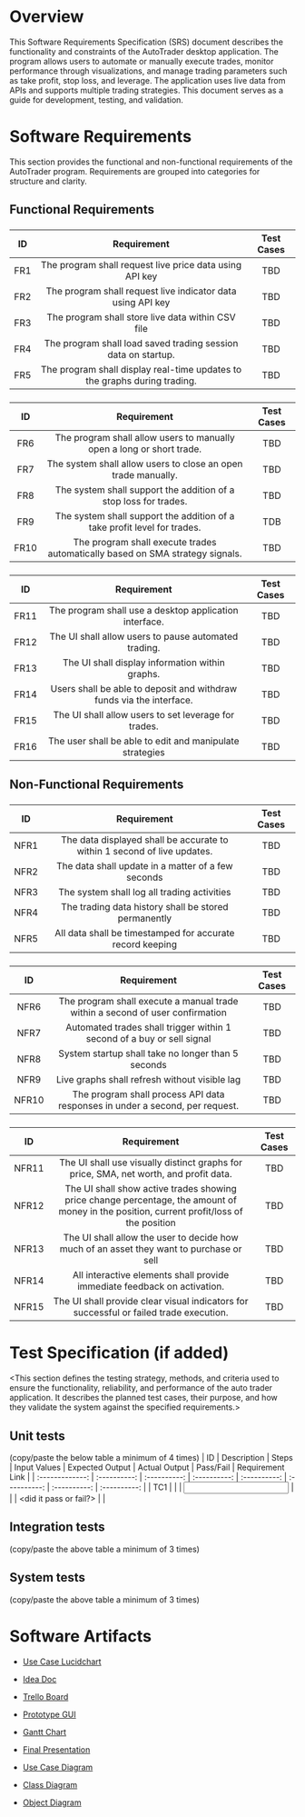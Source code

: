# Overview
This Software Requirements Specification (SRS) document describes the functionality and constraints of the AutoTrader desktop application. The program allows users to automate or manually execute trades, monitor performance through visualizations, and manage trading parameters such as take profit, stop loss, and leverage. The application uses live data from APIs and supports multiple trading strategies. This document serves as a guide for development, testing, and validation.

# Software Requirements
This section provides the functional and non-functional requirements of the AutoTrader program. Requirements are grouped into categories for structure and clarity.

## Functional Requirements
### <Data Management>
| ID | Requirement | Test Cases |
| :-------------: | :----------: | :----------: |
| FR1 | The program shall request live price data using API key | TBD |
| FR2 | The program shall request live indicator data using API key | TBD |
| FR3 | The program shall store live data within CSV file  | TBD |
| FR4 | The program shall load saved trading session data on startup. | TBD |
| FR5 | The program shall display real-time updates to the graphs during trading. | TBD |
### <Trade Management>
| ID | Requirement | Test Cases |
| :-------------: | :----------: | :----------: |
| FR6 | The program shall allow users to manually open a long or short trade. | TBD |
| FR7| The system shall allow users to close an open trade manually. | TBD |
| FR8 | The system shall support the addition of a stop loss for trades. | TBD |
| FR9 | The system shall support the addition of a take profit level for trades. | TDB |
| FR10 | The program shall execute trades automatically based on SMA strategy signals. | TBD |
### <User Interface>
| ID | Requirement | Test Cases |
| :-------------: | :----------: | :----------: |
| FR11 | The program shall use a desktop application interface. | TBD |
| FR12 | The UI shall allow users to pause automated trading. | TBD |
| FR13 | The UI shall display information within graphs. | TBD |
| FR14 | Users shall be able to deposit and withdraw funds via the interface. | TBD |
| FR15 | The UI shall allow users to set leverage for trades. | TBD |
| FR16 | The user shall be able to edit and manipulate strategies | TBD |

## Non-Functional Requirements
### <Data Management>
| ID | Requirement | Test Cases |
| :-------------: | :----------: | :----------: |
| NFR1 | The data displayed shall be accurate to within 1 second of live updates. | TBD |
| NFR2 | The data shall update in a matter of a few seconds | TBD |
| NFR3 | The system shall log all trading activities | TBD |
| NFR4 | The trading data history shall be stored permanently | TBD |
| NFR5 | All data shall be timestamped for accurate record keeping | TBD |
### <Performance and Efficiency>
| ID | Requirement | Test Cases |
| :-------------: | :----------: | :----------: |
| NFR6 | The program shall execute a manual trade within a second of user confirmation | TBD |
| NFR7 | Automated trades shall trigger within 1 second of a buy or sell signal | TBD |
| NFR8 | System startup shall take no longer than 5 seconds | TBD |
| NFR9 | Live graphs shall refresh without visible lag | TBD |
| NFR10 | The program shall process API data responses in under a second, per request. | TBD |
### <User Interface>
| ID | Requirement | Test Cases |
| :-------------: | :----------: | :----------: |
| NFR11 | The UI shall use visually distinct graphs for price, SMA, net worth, and profit data. | TBD |
| NFR12 | The UI shall show active trades showing price change percentage, the amount of money in the position, current profit/loss of the position | TBD |
| NFR13 | The UI shall allow the user to decide how much of an asset they want to purchase or sell | TBD |
| NFR14 | All interactive elements shall provide immediate feedback on activation. | TBD |
| NFR15 | The UI shall provide clear visual indicators for successful or failed trade execution. | TBD |

# Test Specification (if added)
<This section defines the testing strategy, methods, and criteria used to ensure the functionality, reliability, and performance of the auto trader application. It describes the planned test cases, their purpose, and how they validate the system against the specified requirements.>
## Unit tests
(copy/paste the below table a minimum of 4 times)
| ID | Description | Steps | Input Values | Expected Output | Actual Output
| Pass/Fail | Requirement Link |
| :-------------: | :----------: | :----------: | :----------: | :----------:
| :----------: | :----------: | :----------: |
| TC1 | <TC1 description> | <steps to execute TC1> | <input values to this
test case> | <expected output as a result of test case> | <actual output of
test case> | <did it pass or fail?> | <requirement IDs this test case is
linked to> |

## Integration tests
(copy/paste the above table a minimum of 3 times)

## System tests
(copy/paste the above table a minimum of 3 times)

# Software Artifacts
<Key deliverables and components produced and used throughout the development of the project>

* [Use Case Lucidchart](https://lucid.app/lucidchart/4526676c-834a-4f2b-8cfa-a9dc2e0721cd/edit?viewport_loc=-653%2C136%2C3354%2C1379%2C.Q4MUjXso07N&invitationId=inv_3f43ef50-38d6-4c75-a037-401fbb2b5d55)

* [Idea Doc](https://docs.google.com/document/d/1d3P0VOt5sV0tdv9Wqa1Ne2ZHNL_9CU0AVL8GTHbeNXE/edit?usp=sharing)

* [Trello Board](https://trello.com/b/0UfcR0VN/gvsu-cis350-team-1)

* [Prototype GUI](https://discoursemap.retool.com/apps/a8ea5b26-8745-11ef-9a25-5bbe01d66544/Team-1---Auto-Trader-Prorotype-GUI)

* [Gantt Chart](CIS350-Team-1-Gantt.pdf) 

* [Final Presentation](CIS350_Auto_Trader_Final_Team1.pdf)

* [Use Case Diagram](Usecase.pdf)

* [Class Diagram](UMLclassDiagram.pdf)

* [Object Diagram](ObjectDiagram.pdf)